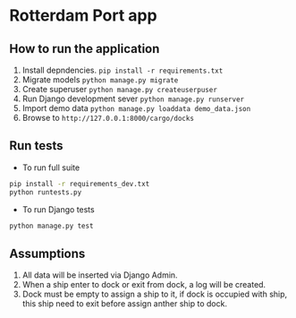 # Rotterdam Port app

## How to run the application
1. Install depndencies.
    `pip install -r requirements.txt`
2. Migrate models
`python manage.py migrate`
3. Create superuser `python manage.py createuserpuser`
4. Run Django development sever
`python manage.py runserver`
5. Import demo data `python manage.py loaddata demo_data.json`
6. Browse to `http://127.0.0.1:8000/cargo/docks`

## Run tests
* To run full suite
``` bash
pip install -r requirements_dev.txt
python runtests.py
```
* To run Django tests
``` bash
python manage.py test
```

## Assumptions
1. All data will be inserted via Django Admin.
2. When a ship enter to dock or exit from dock, a log will be created.
3. Dock must be empty to assign a ship to it, if dock is occupied with  ship, this ship need to exit before assign anther ship to dock.

